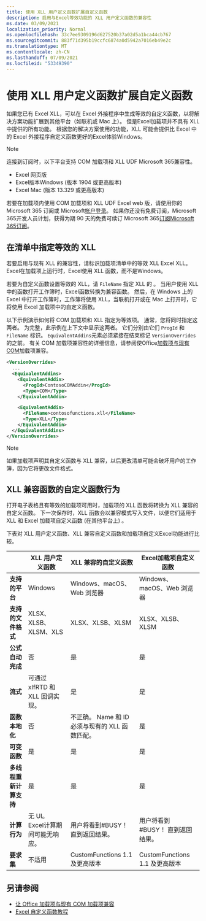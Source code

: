 ```yaml
---
title: 使用 XLL 用户定义函数扩展自定义函数
description: 启用与Excel等效功能的 XLL 用户定义函数的兼容性
ms.date: 03/09/2021
localization_priority: Normal
ms.openlocfilehash: 33c7ee9309196d627520b37a02d5a1bca44cb767
ms.sourcegitcommit: 883f71d395b19ccfc6874a0d5942a7016eb49e2c
ms.translationtype: MT
ms.contentlocale: zh-CN
ms.lasthandoff: 07/09/2021
ms.locfileid: "53349390"
---
```

# <a name="extend-custom-functions-with-xll-user-defined-functions"></a>使用 XLL 用户定义函数扩展自定义函数

如果您已有 Excel XLL，可以在 Excel 外接程序中生成等效的自定义函数，以将解决方案功能扩展到其他平台（如联机或 Mac 上）。 但是Excel加载项并不具有 XLL 中提供的所有功能。 根据您的解决方案使用的功能，XLL 可能会提供比 Excel 中的 Excel 外接程序自定义函数更好的Excel体验Windows。

> [!NOTE]
> 连接到订阅时，以下平台支持 COM 加载项和 XLL UDF Microsoft 365兼容性。
>
> - Excel 网页版
> - Excel版本Windows (版本 1904 或更高版本) 
> - Excel Mac (版本 13.329 或更高版本) 
>
> 若要在加载项内使用 COM 加载项和 XLL UDF Excel web 版，请使用你的 Microsoft 365 订阅或 Microsoft[帐户登录](https://account.microsoft.com/account)。 如果你还没有免费订阅，Microsoft 365开发人员计划，获得为期 90 天的免费可续订 Microsoft 365[订阅Microsoft 365订阅](https://developer.microsoft.com/office/dev-program)。

## <a name="specify-equivalent-xll-in-the-manifest"></a>在清单中指定等效的 XLL

若要启用与现有 XLL 的兼容性，请标识加载项清单中的等效 XLL Excel XLL。 Excel在加载项上运行时，Excel使用 XLL 函数，而不是Windows。

若要为自定义函数设置等效的 XLL，请 `FileName` 指定 XLL 的 。 当用户使用 XLL 中的函数打开工作簿时，Excel函数转换为兼容函数。 然后，在 Windows 上的 Excel 中打开工作簿时，工作簿将使用 XLL，当联机打开或在 Mac 上打开时，它将使用 Excel 加载项中的自定义函数。

以下示例演示如何将 COM 加载项和 XLL 指定为等效项。 通常，您将同时指定这两者。 为完整，此示例在上下文中显示这两者。 它们分别由它们 `ProgId` 和 `FileName` 标识。 `EquivalentAddins`元素必须紧接在结束标记 `VersionOverrides` 的之前。 有关 COM 加载项兼容性的详细信息，请参阅使Office[加载项与现有 COM](../develop/make-office-add-in-compatible-with-existing-com-add-in.md)加载项兼容。

```xml
<VersionOverrides>
  ...
  <EquivalentAddins>
    <EquivalentAddin>
      <ProgId>ContosoCOMAddin</ProgId>
      <Type>COM</Type>
    </EquivalentAddin>

    <EquivalentAddin>
      <FileName>contosofunctions.xll</FileName>
      <Type>XLL</Type>
    </EquivalentAddin>
  </EquivalentAddins>
</VersionOverrides>
```

> [!NOTE]
> 如果加载项声明其自定义函数与 XLL 兼容，以后更改清单可能会破坏用户的工作簿，因为它将更改文件格式。

## <a name="custom-function-behavior-for-xll-compatible-functions"></a>XLL 兼容函数的自定义函数行为

打开电子表格且有等效的加载项可用时，加载项的 XLL 函数将转换为 XLL 兼容的自定义函数。 下一次保存时，XLL 函数会以兼容模式写入文件，以便它们适用于 XLL 和 Excel 加载项自定义函数 (在其他平台上) 。

下表对 XLL 用户定义函数、XLL 兼容自定义函数和加载项自定义Excel功能进行比较。

|         |XLL 用户定义函数 |XLL 兼容的自定义函数 |Excel加载项自定义函数 |
|---------|---------|---------|---------|
| **支持的平台** | Windows | Windows、macOS、Web 浏览器 | Windows、macOS、Web 浏览器 |
| **支持的文件格式** | XLSX、XLSB、XLSM、XLS | XLSX、XLSB、XLSM | XLSX、XLSB、XLSM |
| **公式自动完成** | 否 | 是 | 是 |
| **流式** | 可通过 xlfRTD 和 XLL 回调实现。 | 是 | 是 |
| **函数本地化** | 否 | 不正确。 Name 和 ID 必须与现有的 XLL 函数匹配。 | 是 |
| **可变函数** | 是 | 是 | 是 |
| **多线程重新计算支持** | 是 | 是 | 是 |
| **计算行为** | 无 UI。 Excel计算期间可能无响应。 | 用户将看到#BUSY！ 直到返回结果。 | 用户将看到#BUSY！ 直到返回结果。 |
| **要求集** | 不适用 | CustomFunctions 1.1 及更高版本 | CustomFunctions 1.1 及更高版本 |

## <a name="see-also"></a>另请参阅

- [让 Office 加载项与现有 COM 加载项兼容](../develop/make-office-add-in-compatible-with-existing-com-add-in.md)
- [Excel 自定义函数教程](../tutorials/excel-tutorial-create-custom-functions.md)
